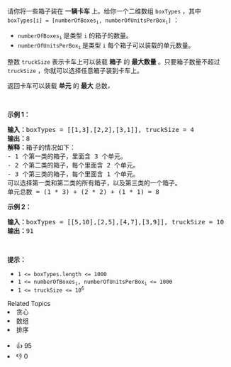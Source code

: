 <p>请你将一些箱子装在 <strong>一辆卡车</strong> 上。给你一个二维数组 <code>boxTypes</code> ，其中 <code>boxTypes[i] = [numberOfBoxes<sub>i</sub>, numberOfUnitsPerBox<sub>i</sub>]</code> ：</p>

<ul> 
 <li><code>numberOfBoxes<sub>i</sub></code> 是类型 <code>i</code> 的箱子的数量。</li> 
 <li><code>numberOfUnitsPerBox<sub>i</sub></code><sub> </sub>是类型 <code>i</code>&nbsp;每个箱子可以装载的单元数量。</li> 
</ul>

<p>整数 <code>truckSize</code> 表示卡车上可以装载 <strong>箱子</strong> 的 <strong>最大数量</strong> 。只要箱子数量不超过 <code>truckSize</code> ，你就可以选择任意箱子装到卡车上。</p>

<p>返回卡车可以装载&nbsp;<strong>单元</strong> 的 <strong>最大</strong> 总数<em>。</em></p>

<p>&nbsp;</p>

<p><strong>示例 1：</strong></p>

<pre>
<strong>输入：</strong>boxTypes = [[1,3],[2,2],[3,1]], truckSize = 4
<strong>输出：</strong>8
<strong>解释：</strong>箱子的情况如下：
- 1 个第一类的箱子，里面含 3 个单元。
- 2 个第二类的箱子，每个里面含 2 个单元。
- 3 个第三类的箱子，每个里面含 1 个单元。
可以选择第一类和第二类的所有箱子，以及第三类的一个箱子。
单元总数 = (1 * 3) + (2 * 2) + (1 * 1) = 8</pre>

<p><strong>示例 2：</strong></p>

<pre>
<strong>输入：</strong>boxTypes = [[5,10],[2,5],[4,7],[3,9]], truckSize = 10
<strong>输出：</strong>91
</pre>

<p>&nbsp;</p>

<p><strong>提示：</strong></p>

<ul> 
 <li><code>1 &lt;= boxTypes.length &lt;= 1000</code></li> 
 <li><code>1 &lt;= numberOfBoxes<sub>i</sub>, numberOfUnitsPerBox<sub>i</sub> &lt;= 1000</code></li> 
 <li><code>1 &lt;= truckSize &lt;= 10<sup>6</sup></code></li> 
</ul>

<div><div>Related Topics</div><div><li>贪心</li><li>数组</li><li>排序</li></div></div><br><div><li>👍 95</li><li>👎 0</li></div>